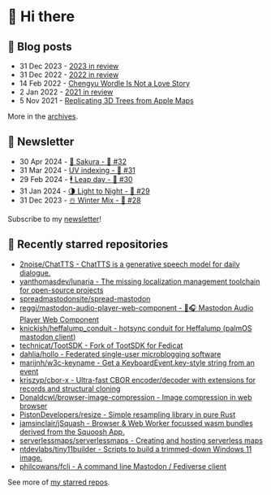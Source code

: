 # 👋 Hi there

## 📝 Blog posts

<!-- feed start -->
- 31 Dec 2023 - [2023 in review](https://cheeaun.com/blog/2023/12/2023-in-review/)
- 31 Dec 2022 - [2022 in review](https://cheeaun.com/blog/2022/12/2022-in-review/)
- 14 Feb 2022 - [Chengyu Wordle Is Not a Love Story](https://cheeaun.com/blog/2022/02/chengyu-wordle-is-not-a-love-story/)
- 2 Jan 2022 - [2021 in review](https://cheeaun.com/blog/2022/01/2021-in-review/)
- 5 Nov 2021 - [Replicating 3D Trees from Apple Maps](https://cheeaun.com/blog/2021/11/replicating-3d-trees-apple-maps/)
<!-- feed end -->

More in the [archives](https://cheeaun.com/blog/archives/).

## 📰 Newsletter

<!-- newsletter start -->
- 30 Apr 2024 - [🌸 Sakura - 🥫 #32](https://cheeaun.substack.com/p/sakura-32)
- 31 Mar 2024 - [UV indexing - 🥫 #31](https://cheeaun.substack.com/p/uv-indexing-31)
- 29 Feb 2024 - [🕴️ Leap day - 🥫 #30](https://cheeaun.substack.com/p/leap-day-30)
- 31 Jan 2024 - [🌗 Light to Night - 🥫 #29](https://cheeaun.substack.com/p/light-to-night-29)
- 31 Dec 2023 - [☃️ Winter Mix - 🥫 #28](https://cheeaun.substack.com/p/winter-mix-28)
<!-- newsletter end -->

Subscribe to my [newsletter](https://cheeaun.substack.com/)!

## 🌟 Recently starred repositories

<!-- starred repos start -->
- [2noise/ChatTTS - ChatTTS is a generative speech model for daily dialogue.](https://github.com/2noise/ChatTTS)
- [yanthomasdev/lunaria - The missing localization management toolchain for open-source projects](https://github.com/yanthomasdev/lunaria)
- [spreadmastodonsite/spread-mastodon](https://github.com/spreadmastodonsite/spread-mastodon)
- [reggi/mastodon-audio-player-web-component - 🐘🎧 Mastodon Audio Player Web Component](https://github.com/reggi/mastodon-audio-player-web-component)
- [knickish/heffalump_conduit - hotsync conduit for Heffalump (palmOS mastodon client)](https://github.com/knickish/heffalump_conduit)
- [technicat/TootSDK - Fork of TootSDK for Fedicat](https://github.com/technicat/TootSDK)
- [dahlia/hollo - Federated single-user microblogging software](https://github.com/dahlia/hollo)
- [marijnh/w3c-keyname - Get a KeyboardEvent.key-style string from an event](https://github.com/marijnh/w3c-keyname)
- [kriszyp/cbor-x - Ultra-fast CBOR encoder/decoder with extensions for records and structural cloning](https://github.com/kriszyp/cbor-x)
- [Donaldcwl/browser-image-compression - Image compression in web browser](https://github.com/Donaldcwl/browser-image-compression)
- [PistonDevelopers/resize - Simple resampling library in pure Rust](https://github.com/PistonDevelopers/resize)
- [jamsinclair/jSquash - Browser & Web Worker focussed wasm bundles derived from the Squoosh App.](https://github.com/jamsinclair/jSquash)
- [serverlessmaps/serverlessmaps - Creating and hosting serverless maps](https://github.com/serverlessmaps/serverlessmaps)
- [ntdevlabs/tiny11builder - Scripts to build a trimmed-down Windows 11 image.](https://github.com/ntdevlabs/tiny11builder)
- [philcowans/fcli - A command line Mastodon / Fediverse client](https://github.com/philcowans/fcli)
<!-- starred repos end -->

See more of [my starred repos](https://github.com/stars/cheeaun/).
